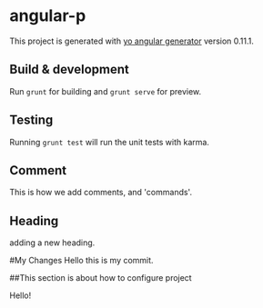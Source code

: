 # angular-p

This project is generated with [yo angular generator](https://github.com/yeoman/generator-angular)
version 0.11.1.

## Build & development

Run `grunt` for building and `grunt serve` for preview.

## Testing

Running `grunt test` will run the unit tests with karma.

## Comment
This is how we add comments, and 'commands'.

## Heading
adding a new heading.


#My Changes
Hello this is my commit.

##This section is about how to configure project

Hello!


